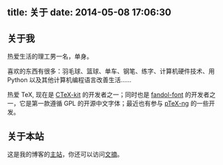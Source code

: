 title: 关于
date: 2014-05-08 17:06:30
---

## 关于我

热爱生活的理工男一名，单身。

喜欢的东西有很多：羽毛球、篮球、单车、钢笔、练字、计算机硬件技术、用 Python 以及其他计算机编程语言改善生活……

热爱 TeX, 现在是 [CTeX-kit][CTeX-kit] 的开发者之一；同时也是 [fandol-font][fandol-font] 的开发者之一，它是第一款遵循 GPL 的开源中文字体；最近也有参与 [pTeX-ng][pTeX-ng] 的一些开发。

## 关于本站

这是我的博客的[主站][blog]，你还可以访问[文摘][collect]。

[CTeX-kit]: https://code.google.com/p/ctex-kit/
[fandol-font]: https://code.google.com/p/fandol-font/
[pTeX-ng]: https://github.com/clerkma/ptex-ng
[blog]: {{site.url}}
[collect]: http://collect.liam0205.me

